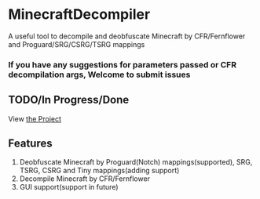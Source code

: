 # MinecraftDecompiler
A useful tool to decompile and deobfuscate Minecraft by CFR/Fernflower and Proguard/SRG/CSRG/TSRG mappings
### If you have any suggestions for parameters passed or CFR decompilation args, Welcome to submit issues
## TODO/In Progress/Done
View [the Project](https://github.com/MaxPixelStudios/MinecraftDecompiler/projects/1)
## Features
1. Deobfuscate Minecraft by Proguard(Notch) mappings(supported), SRG, TSRG, CSRG and Tiny mappings(adding support)
2. Decompile Minecraft by CFR/Fernflower
3. GUI support(support in future)
